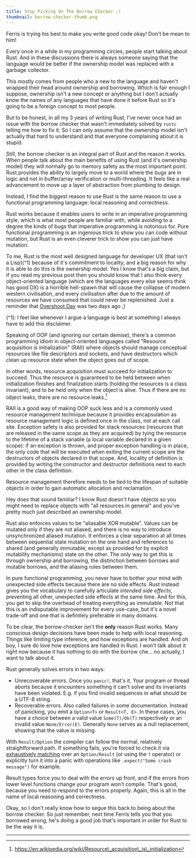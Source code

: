 ```yaml
---
title: Stop Picking On The Borrow Checker ;(
thumbnail: borrow-checker-thumb.png
---
```


Ferris is trying his best to make you write good code okay! Don't be mean to him!

Every once in a while in my programming circles, people start talking about Rust. And in these discussions there is always someone saying that the language would be better if the ownership model was replaced with a garbage collector.

This mostly comes from people who a new to the language and haven't wrapped their head around ownership and borrowing. Which is fair enough I suppose, ownership isn't a new concept or anything but I don't actually know the names of any languages that have done it before Rust so it's going to be a foreign concept to most people.

But to be honest, in all my 3 years of writing Rust, I've never once had an issue with the borrow checker that wasn't immediately solved by `rustc` telling me how to fix it. So I can only assume that the ownership model isn't actually that hard to understand and that everyone complaining about it is stupid.

Still, the borrow checker is an integral part of Rust and the reason it works. When people talk about the main benefits of using Rust (and it's ownership model) they will normally go to memory safety as the most important point. Rust provides the ability to largely move to a world where the bugs are in logic and not in buffer/array verification or multi-threading. It feels like a real advancement to move up a layer of abstraction from plumbing to design.

Instead, I find the biggest reason to use Rust is the same reason to use a functional programming language: local reasoning and correctness.

Rust works because it enables users to write in an imperative programming style, which is what most people are familiar with, while avoiding to a degree the kinds of bugs that imperative programming is notorious for. Pure functional programming is an ingenious trick to show you can code without mutation, but Rust is an even cleverer trick to show you can just have mutation.

To me, Rust is the most well designed language for developer UX (that isn't a Lisp)(^1) because of it's commitment to locality, and a big reason for why it is able to do this is the ownership model. Yes I know that's a big claim, but if you read my previous post then you should know that I also think every object-oriented language (which are the languages every else seems think has good DX) is a horrible hell-spawn that will cause the collapse of modern western civilisation, and every civilisation after due to the amount of resources we have consumed that could never be replenished. Just a reminder that [Overshoot Day](https://en.wikipedia.org/wiki/Earth_Overshoot_Day) was two days ago ;)

(^1): I feel like whenever I argue a language is best at something I always have to add this disclaimer.

Speaking of OOP (and ignoring our certain demise), there's a common programming idiom in object-oriented languages called "Resource acquisition is initialization" (RAII) where objects should manage conceptual resources like file descriptors and sockets, and have destructors which clean up resource state when the object goes out of scope.

In other words, resource acquisition must succeed for initialization to succeed. Thus the resource is guaranteed to be held between when initialization finishes and finalization starts (holding the resources is a class invariant), and to be held only when the object is alive. Thus if there are no object leaks, there are no resource leaks.[^1]

RAII is a good way of making OOP suck less and is a commonly used resource management technique because it provides encapsulation as resource management logic is defined once in the class, not at each call site. Exception safety is also provided for stack resources (resources that are released in the same scope as they are acquired) by tying the resource to the lifetime of a stack variable (a local variable declared in a given scope): if an exception is thrown, and proper exception handling is in place, the only code that will be executed when exiting the current scope are the destructors of objects declared in that scope. And, locality of definition is provided by writing the constructor and destructor definitions next to each other in the class definition.

Resource management therefore needs to be tied to the lifespan of suitable objects in order to gain automatic allocation and reclamation.

Hey does that sound familiar? I know Rust doesn't have objects so you might need to replace objects with "all resources in general" and you've pretty much just described an ownership model.

Rust also enforces values to be "aliasable XOR mutable". Values can be mutated only if they are not aliased, and there is no way to introduce unsynchronized aliased mutation. It enforces a clear separation at all times between sequential state mutation on the one hand and references to shared (and generally immutable, except as provided for by explicit mutability mechanisms) state on the other. The only way to get this is through ownership and borrowing, the distinction between borrows and mutable borrows, and the aliasing rules between them.

In pure functional programming, you never have to bother your mind with unexpected side effects because there are no side effects. Rust instead gives you the vocabulary to carefully articulate *intended side effects*, preventing all other, unexpected side effects at the same time. And for this, you get to skip the overhead of treating everything as immutable. Not that this is an indisputable improvement for every use-case, but it's a novel trade-off and one that is definitely preferable in many domains.

To be clear, the borrow checker isn't the **only** reason Rust works. Many conscious design decisions have been made to help with local reasoning. Things like limiting type inference, and how exceptions are handled. And oh boy, I sure do love how exceptions are handled in Rust. I won't talk about it right now because it has nothing to do with the borrow che... no actually, I want to talk about it.

Rust generally solves errors in two ways:

- Unrecoverable errors. Once you `panic!`, that's it. Your program or thread aborts because it encounters something it can't solve and its invariants have been violated. E.g. if you find invalid sequences in what should be a UTF-8 string.
- Recoverable errors. Also called failures in some documentation. Instead of panicking, you emit a `Option<T>` or `Result<T, E>`. In these cases, you have a choice between a valid value `Some(T)/Ok(T)` respectively or an invalid value `None/Error(E)`. Generally `None` serves as a null replacement, showing that the value is missing.

With `Result/Option` the compiler can follow the normal, relatively straightforward path. If something fails, you're forced to check it via [exhaustively matching](https://doc.rust-lang.org/book/ch06-02-match.html#matches-are-exhaustive) over an `Option/Result` (or using the `?` operator) or explicitly turn it into a panic with operations like `.expect("Some crash message")` for example.

Result types force you to deal with the errors up front, and if the errors from lower level functions change your program won't compile. That's good, because you need to respond to the errors properly. Again, this is all in the name of local reasoning and correctness.

Okay, so I don't really know how to segue this back to being about the borrow checker. So just remember, next time Ferris tells you that you borrowed wrong, he's doing a good job that's important in order for Rust to be the way it is.

----

[^1]: https://en.wikipedia.org/wiki/Resource\_acquisition\_is\_initialization
